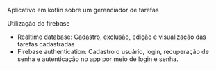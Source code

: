 Aplicativo em kotlin sobre um gerenciador de tarefas

Utilização do firebase
- Realtime database: Cadastro, exclusão, edição e visualização das tarefas cadastradas
- Firebase authentication: Cadastro o usuário, login, recuperação de senha e autenticação no app por meio de login e senha.
